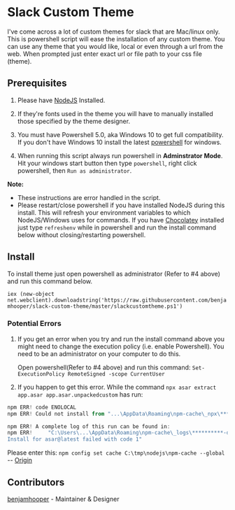 # Slack Custom Theme

I've come across a lot of custom themes for slack that are Mac/linux only. This is powershell script will ease the installation of any custom theme. You can use any theme that you would like, local or even through a url from the web. When prompted just enter exact url or file path to your css file (theme).

## Prerequisites

1. Please have [NodeJS](https://nodejs.org/en/download/) Installed.

2. If they're fonts used in the theme you will have to manually installed those specified by the theme designer.

3. You must have Powershell 5.0, aka Windows 10 to get full compatibility. If you don't have Windows 10 install the latest [powershell](https://github.com/PowerShell/PowerShell#get-powershell) for windows.

4. When running this script always run powershell in **Adminstrator Mode**. Hit your windows start button then type `powershell`, right click powershell, then `Run as administrator`.

**Note:**

- These instructions are error handled in the script.
- Please restart/close powershell if you have installed NodeJS during this install. This will refresh your environment variables to which NodeJS/Windows uses for commands. If you have [Chocolatey](https://chocolatey.org/) installed just type `refreshenv` while in powershell and run the install command below without closing/restarting powershell.

## Install

To install theme just open powershell as administrator (Refer to #4 above) and run this command below.

`iex (new-object net.webclient).downloadstring('https://raw.githubusercontent.com/benjamhooper/slack-custom-theme/master/slackcustomtheme.ps1')`

### Potential Errors

1. If you get an error when you try and run the install command above you might need to change the execution policy (i.e. enable Powershell). You need to be an administrator on your computer to do this.

    Open powershell(Refer to #4 above) and run this command: `Set-ExecutionPolicy RemoteSigned -scope CurrentUser`

2. If you happen to get this error. While the command `npx asar extract app.asar app.asar.unpackedcustom` has run:

```powershell
npm ERR! code ENOLOCAL
npm ERR! Could not install from "...\AppData\Roaming\npm-cache\_npx\*****" as it does not contain a package.json file.

npm ERR! A complete log of this run can be found in:
npm ERR!     "C:\Users\...\AppData\Roaming\npm-cache\_logs\**********-debug.log
Install for asar@latest failed with code 1"
```

Please enter this: `npm config set cache C:\tmp\nodejs\npm-cache --global` -- [Origin](https://github.com/zkat/npx/issues/146#issuecomment-384016791)

## Contributors

[benjamhooper](https://github.com/benjamhooper/) - Maintainer & Designer
